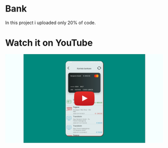 # Bank
In this project i uploaded only 20% of code.

# Watch it on YouTube 
[![IMAGE ALT TEXT HERE](https://github.com/rikirrulla/Bank/blob/master/bank.png)](https://www.youtube.com/watch?v=UIauZbyNai4)

